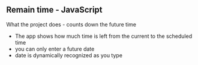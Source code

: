 ## Remain time - JavaScript

What the project does - counts down the future time

* The app shows how much time is left from the current to the scheduled time
* you can only enter a future date
* date is dynamically recognized as you type








